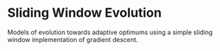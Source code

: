 # Sliding Window Evolution
 Models of evolution towards adaptive optimums using a simple sliding window implementation of gradient descent.
